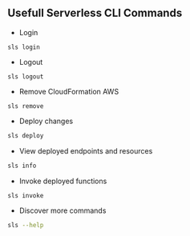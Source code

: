 ## Usefull Serverless CLI Commands

- Login
```
sls login
```

- Logout
```
sls logout
```

- Remove CloudFormation AWS
```
sls remove
```

- Deploy changes
```bash
sls deploy
```

- View deployed endpoints and resources
```bash
sls info
```

- Invoke deployed functions
```bash
sls invoke
```

- Discover more commands
```bash
sls --help
```

